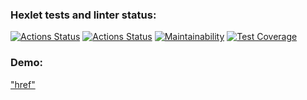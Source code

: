 ### Hexlet tests and linter status:
[![Actions Status](https://github.com/piafson/java-project-72/actions/workflows/hexlet-check.yml/badge.svg)](https://github.com/piafson/java-project-72/actions)
[![Actions Status](https://github.com/piafson/java-project-72/actions/workflows/main.yml/badge.svg)](https://github.com/piafson/java-project-72/actions)
[![Maintainability](https://api.codeclimate.com/v1/badges/0bc4e74f5348d85f0680/maintainability)](https://codeclimate.com/github/piafson/java-project-72/maintainability)
[![Test Coverage](https://api.codeclimate.com/v1/badges/0bc4e74f5348d85f0680/test_coverage)](https://codeclimate.com/github/piafson/java-project-72/test_coverage)


### Demo:
["href"](https://java-project-72-4rzb.onrender.com)
